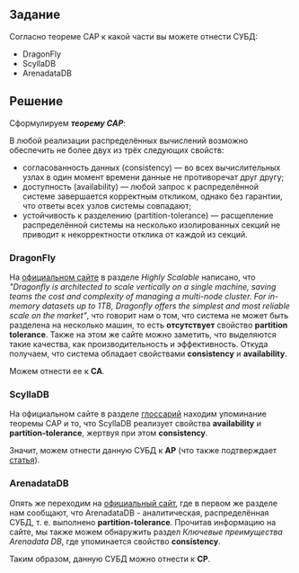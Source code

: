 ## Задание
Согласно теореме CAP к какой части вы можете отнести СУБД:
+ DragonFly 
+ ScyllaDB
+ ArenadataDB

## Решение
Сформулируем ***теорему CAP***:

В любой реализации распределённых вычислений возможно обеспечить не более двух из трёх следующих свойств:
+ согласованность данных (consistency) — во всех вычислительных узлах в один момент времени данные не противоречат друг другу;
+ доступность (availability) — любой запрос к распределённой системе завершается корректным откликом, однако без гарантии, что ответы всех узлов системы совпадают;
+ устойчивость к разделению (partition-tolerance) — расщепление распределённой системы на несколько изолированных секций не приводит к некорректности отклика от каждой из секций.

### DragonFly
На [официальном сайте](https://dragonflydb.io/) в разделе _Highly Scalable_ написано, что _"Dragonfly is architected to scale vertically on a single machine, saving teams the cost and complexity of managing a multi-node cluster. For in-memory datasets up to 1TB, Dragonfly offers the simplest and most reliable scale on the market"_, что говорит нам о том, что система не может быть разделена на несколько машин, то есть **отсутствует** свойство **partition tolerance**.
Также на этом же сайте можно заметить, что выделяются такие качества, как производительность и эффективность. Откуда получаем, что система обладает свойствами **consistency** и **availability**.

Можем отнести ее к **CA**.

### ScyllaDB
На официальном сайте в разделе [глоссарий](https://docs.scylladb.com/stable/glossary.html) находим упоминание теоремы САР и то, что ScyllaDB реализует свойства **availability** и **partition-tolerance**, жертвуя при этом **consistency**.

Значит, можем отнести данную СУБД к **AP** (что также подтверждает [статья](https://docs.scylladb.com/stable/architecture/architecture-fault-tolerance.html)).

### ArenadataDB
Опять же переходим на [официальный сайт](https://arenadata.tech/products/arenadata-db/), где в первом же разделе нам сообщают, что ArenadataDB - аналитическая, распределённая СУБД, т. е. выполнено **partition-tolerance**. Прочитав информацию на сайте, мы также можем обнаружить раздел *Ключевые преимущества Arenadata DB*, где упоминается свойство **consistency**.

Таким образом, данную СУБД можно отнести к **CP**.
